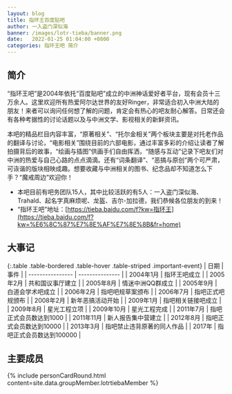 ```yaml
---
layout: blog
title: 指环王百度贴吧
author: 一入盗门深似海
banner: /images/lotr-tieba/banner.png
date:   2022-01-25 01:04:00 +0800
categories: 指环王吧 简介
---
```


## 简介
“指环王吧”是2004年依托“百度贴吧”成立的中洲神话爱好者平台，现有会员十三万余人。这里欢迎所有热爱阿尔达世界的友好Ringer，非常适合初入中洲大陆的朋友！来者可以询问任何想了解的问题，肯定会有热心的吧友耐心解答。日常还会有各种考据性的讨论话题以及与中洲文学、影视相关的新鲜资讯。

本吧的精品栏目内容丰富，“原著相关”、“托尔金相关”两个板块主要是对托老作品的翻译与讨论，“电影相关”围绕目前的六部电影，通过丰富多彩的介绍让读者了解拍摄背后的故事，“绘画与插图”供画手们自由挥洒，“随感与互动”记录下吧友们对中洲的热爱与自己心路的点点滴滴。还有“词条翻译”、“恶搞与原创”两个可严肃，可诙谐的版块相映成趣。想要收藏与中洲相关的图书、纪念品却不知道怎么下手？“魔戒周边”欢迎你！

+ 本吧目前有吧务团队15人，其中比较活跃的有5人：一入盗门深似海、Trahald、起名字真麻烦呢、龙盔、吉尔-加拉德，我们恭候各位朋友的到来！
+ “指环王吧”地址：[https://tieba.baidu.com/f?kw=指环王](https://tieba.baidu.com/f?kw=%E6%8C%87%E7%8E%AF%E7%8E%8B&fr=home)

## 大事记

{:.table .table-bordered .table-hover .table-striped .important-event}
| 日期 | 事件 |
| ---------------- | --------------- |
| 2004年1月 | 指环王吧成立 |
| 2005年2月 | 共和国议事厅建立 |
| 2005年8月 | 情迷中洲QQ群成立 |
| 2005年9月 | 白道会学术吧成立 |
| 2006年2月 | 指吧吧规草案颁布 |
| 2006年7月 | 指吧正式吧规颁布 |
| 2008年2月 | 新年恶搞活动开始 |
| 2009年1月 | 指吧相关链接吧成立 |
| 2009年8月 | 星光工程立项 |
| 2009年10月 | 星光工程完成 |
| 2011年7月 | 指吧正式会员数达到1000 |
| 2011年11月 | 新人报告集中营建立 |
| 2012年8月 | 指吧正式会员数达到10000 |
| 2013年3月 | 指吧禁止违背原著的同人作品 |
| 2017年 | 指吧正式会员数达到100000 |


## 主要成员
<!-- 成员信息，通过导入personCard模板+组成员信息_data/groupMember/xxxx.yml -->
{% include personCardRound.html content=site.data.groupMember.lotrtiebaMember %}
